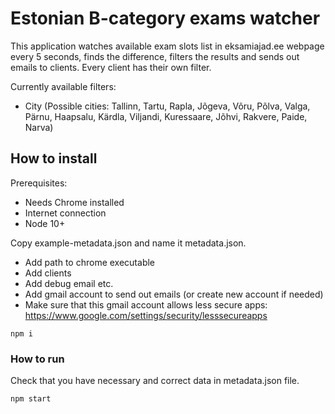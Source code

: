 # Estonian B-category exams watcher

This application watches available exam slots list in eksamiajad.ee webpage every 5 seconds, finds the difference, filters the results and sends out emails to clients. Every client has their own filter.

Currently available filters:

- City (Possible cities: Tallinn, Tartu, Rapla, Jõgeva, Võru, Põlva, Valga, Pärnu, Haapsalu, Kärdla, Viljandi, Kuressaare, Jõhvi, Rakvere, Paide, Narva)

## How to install

Prerequisites:

- Needs Chrome installed
- Internet connection
- Node 10+

Copy example-metadata.json and name it metadata.json.

- Add path to chrome executable
- Add clients
- Add debug email etc.
- Add gmail account to send out emails (or create new account if needed)
- Make sure that this gmail account allows less secure apps: https://www.google.com/settings/security/lesssecureapps

```
npm i
```

### How to run

Check that you have necessary and correct data in metadata.json file.

```
npm start
```
